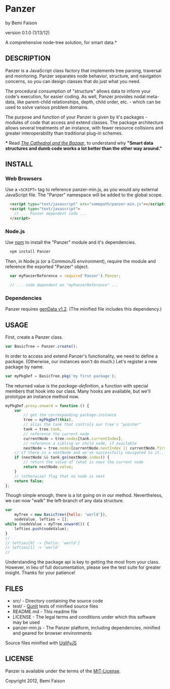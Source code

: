 # Panzer
by Bemi Faison

version 0.1.0
(1/13/12)

A comprehensive node-tree solution, for smart data.\*

## DESCRIPTION

Panzer is a JavaScript class factory that implements tree parsing, traversal and monitoring. Panzer separates node behavior, structure, and navigation concerns, so you can design classes that do just what you need.

The procedural consumption of "structure" allows data to inform your code's execution, for easier coding. As well, Panzer provides nodal meta-data, like parent-child relationships, depth, child order, etc. - which can be used to solve various problem domains.

The purpose and function of your Panzer is given by it's packages - modules of code that access and extend classes. The package architecture allows several treatments of an instance, with fewer resource collisions and greater interoperability than traditional plug-in schemes.

__\*__ Read _[The Cathedral and the Bazaar](http://www.redhat.com/support/wpapers/community/cathedral/whitepaper_cathedral-5.html)_, to understand why **"Smart data structures and dumb code works a lot better than the other way around."**

## INSTALL

### Web Browsers

Use a `<SCRIPT>` tag to reference panzer-min.js, as you would any external JavaScript file. The "Panzer" namespace will be added to the global scope.

```html
  <script type="text/javascript" src="somepath/panzer-min.js"></script>
  <script type="text/javascript">
    // ... Panzer dependent code ...
  </script>
```
### Node.js

Use [npm](http://npmjs.org) to install the "Panzer" module and it's dependencies.

```bash
  npm install Panzer
```

Then, in Node.js (or a CommonJS environment), require the module and reference the exported "Panzer" object.

```js
  var myPanzerReference = require('Panzer').Panzer;

  // ... code dependent on "myPanzerReference" ...
```

### Dependencies

Panzer requires [genData v1.2](https://github.com/bemson/genData). (The minified file includes this dependency.)

## USAGE

First, create a Panzer class.

```js
var BasicTree = Panzer.create();
```

In order to access and extend Panzer's functionality, we need to define a package. (Otherwise, our instances won't do much.) Let's register a new package by name.

```js
var myPkgDef = BasicTree.pkg('my first package');
```

The returned value is the _package-definition_, a function with special members that hook into our class. Many hooks are available, but we'll prototype an instance method now.

```js
myPkgDef.proxy.onward = function () {
    var
        // get the corresponding package-instance
        tree = myPkgDef(this),
        // alias the tank that controls our tree's "pointer"
        tank = tree.tank,
        // reference the current node
        currentNode = tree.nodes[tank.currentIndex],
        // reference a sibling or child node, if available
        nextNode = tree.nodes[currentNode.nextIndex || currentNode.firstChildIndex];
    // if there is a nextNode and we've successfully navigated to it...
    if (nextNode && tank.go(nextNode.index)) {
        // return the value of (what is now) the current node
        return nextNode.value;
    }
    // (otherwise) flag that no node is next
    return false;
};
```

Though simple enough, there is a lot going on in our method. Nevertheless, we can now "walk" the left-branch of any data structure.

```js
var
    myTree = new BasicTree({hello: 'world'}),
    nodeValue, lefties = [];
while (nodeValue = myTree.onward()) {
    lefties.push(nodeValue);
}
//
// lefties[0] -> {hello: 'world'}
// lefties[1] -> 'world'
//
```

Understanding the package api is key to getting the most from your class. However, in lieu of full documentation, please see the test suite for greater insight. Thanks for your patience!

## FILES

* src/ - Directory containing the source code
* test/ - [Qunit](http://docs.jquery.com/QUnit) tests of minified source files
* README.md - This readme file
* LICENSE - The legal terms and conditions under which this software may be used
* panzer-min.js - The Panzer platform, including dependencies, minified and geared for browser environments

Source files minified with [UglifyJS](http://marijnhaverbeke.nl/uglifyjs)

## LICENSE

Panzer is available under the terms of the [MIT-License](http://www.opensource.org/licenses/mit-license.php).

Copyright 2012, Bemi Faison